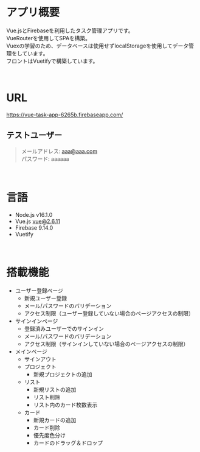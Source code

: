 # アプリ概要
Vue.jsとFirebaseを利用したタスク管理アプリです。 <br>
VueRouterを使用してSPAを構築。 <br>
Vuexの学習のため、データベースは使用せずlocalStorageを使用してデータ管理をしています。 <br>
フロントはVuetifyで構築しています。 <br>

<br>

# URL

https://vue-task-app-6265b.firebaseapp.com/

## テストユーザー
> メールアドレス: aaa@aaa.com <br>
> パスワード: aaaaaa <br>

<br>

# 言語
- Node.js v16.1.0 <br>
- Vue.js vue@2.6.11 <br>
- Firebase 9.14.0 <br>
- Vuetify <br>

<br>

# 搭載機能
- ユーザー登録ページ
  - 新規ユーザー登録
  - メール/パスワードのバリデーション
  - アクセス制限（ユーザー登録していない場合のページアクセスの制限）
- サインインページ
  - 登録済みユーザーでのサインイン
  - メール/パスワードのバリデーション
  - アクセス制限（サインインしていない場合のページアクセスの制限）
- メインページ
  - サインアウト
  - プロジェクト
    - 新規プロジェクトの追加
  - リスト
    - 新規リストの追加
    - リスト削除
    - リスト内のカード枚数表示
  - カード
    - 新規カードの追加
    - カード削除
    - 優先度色分け 
    - カードのドラッグ＆ドロップ

